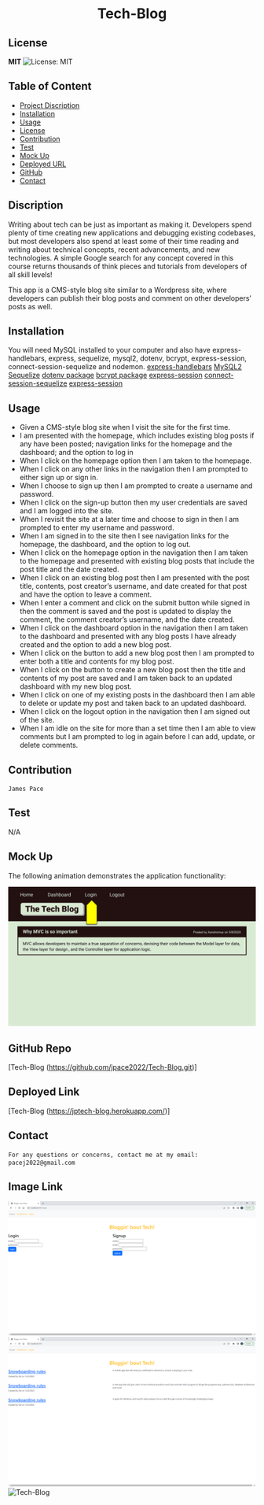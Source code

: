 <h1 align="center"> Tech-Blog </h1>  

## License

**MIT** ![License: MIT](https://img.shields.io/badge/License-MIT-yellow.svg)

## Table of Content
- [Project Discription](#discription)
- [Installation](#installation)
- [Usage](#usage)
- [License](#license)
- [Contribution](#contribution)
- [Test](#test)
- [Mock Up](#mockup)
- [Deployed URL](#deployedurl)
- [GitHub](#github)
- [Contact](#contact)

## Discription

Writing about tech can be just as important as making it. Developers spend plenty of time creating new applications and debugging existing codebases, but most developers also spend at least some of their time reading and writing about technical concepts, recent advancements, and new technologies. A simple Google search for any concept covered in this course returns thousands of think pieces and tutorials from developers of all skill levels!

This app is a CMS-style blog site similar to a Wordpress site, where developers can publish their blog posts and comment on other developers’ posts as well. 

## Installation
You will need MySQL installed to your computer and also have express-handlebars, express, sequelize, mysql2, dotenv, bcrypt, express-session, connect-session-sequelize and nodemon.
[express-handlebars](https://www.npmjs.com/package/express-handlebars)
[MySQL2](https://www.npmjs.com/package/mysql2)
[Sequelize](https://www.npmjs.com/package/sequelize)
[dotenv package](https://www.npmjs.com/package/dotenv)
[bcrypt package](https://www.npmjs.com/package/bcrypt)
[express-session](https://www.npmjs.com/package/express-session)
[connect-session-sequelize](https://www.npmjs.com/package/connect-session-sequelize)
[express-session](https://www.npmjs.com/package/express-session) 
    

## Usage
- Given a CMS-style blog site when I visit the site for the first time.
- I am presented with the homepage, which includes existing blog posts if any have been posted; navigation links for the homepage and the dashboard; and the option to log in
- When I click on the homepage option then I am taken to the homepage.
- When I click on any other links in the navigation then I am prompted to either sign up or sign in.
- When I choose to sign up then I am prompted to create a username and password.
- When I click on the sign-up button then my user credentials are saved and I am logged into the site.
- When I revisit the site at a later time and choose to sign in then I am prompted to enter my username and password.
- When I am signed in to the site then I see navigation links for the homepage, the dashboard, and the option to log out.
- When I click on the homepage option in the navigation then I am taken to the homepage and presented with existing blog posts that include the post title and the date created.
- When I click on an existing blog post then I am presented with the post title, contents, post creator’s username, and date created for that post and have the option to leave a comment.
- When I enter a comment and click on the submit button while signed in then the comment is saved and the post is updated to display the comment, the comment creator’s username, and the date created.
- When I click on the dashboard option in the navigation then I am taken to the dashboard and presented with any blog posts I have already created and the option to add a new blog post.
- When I click on the button to add a new blog post then I am prompted to enter both a title and contents for my blog post.
- When I click on the button to create a new blog post then the title and contents of my post are saved and I am taken back to an updated dashboard with my new blog post.
- When I click on one of my existing posts in the dashboard then I am able to delete or update my post and taken back to an updated dashboard.
- When I click on the logout option in the navigation then I am signed out of the site.
- When I am idle on the site for more than a set time then I am able to view comments but I am prompted to log in again before I can add, update, or delete comments.

## Contribution
    James Pace

## Test
   N/A
## Mock Up
The following animation demonstrates the application functionality:

![Animation cycles through signing into the app, clicking on buttons, and updating blog posts.](./Assets/14-mvc-homework-demo-01.gif) 

## GitHub Repo
   [Tech-Blog (https://github.com/jpace2022/Tech-Blog.git)] 

## Deployed Link
   [Tech-Blog (https://jptech-blog.herokuapp.com/)] 

## Contact
    For any questions or concerns, contact me at my email: pacej2022@gmail.com

## Image Link
![Tech-Blog](https://github.com/jpace2022/Tech-Blog/blob/main/Assets/Login%20signup%20page.png?raw=true)
![Tech-Blog](https://github.com/jpace2022/Tech-Blog/blob/main/Assets/Blog%20posts.png?raw=true)
![Tech-Blog](#)
